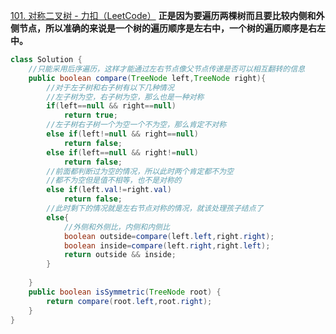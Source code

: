 [101. 对称二叉树 - 力扣（LeetCode）](https://leetcode.cn/problems/symmetric-tree/description/)
**正是因为要遍历两棵树而且要比较内侧和外侧节点，所以准确的来说是一个树的遍历顺序是左右中，一个树的遍历顺序是右左中。**
```java
class Solution {
    //只能采用后序遍历，这样才能通过左右节点像父节点传递是否可以相互翻转的信息
    public boolean compare(TreeNode left,TreeNode right){
        //对于左子树和右子树有以下几种情况
        //左子树为空，右子树为空，那么也是一种对称
        if(left==null && right==null)
            return true;
        //左子树右子树一个为空一个不为空，那么肯定不对称
        else if(left!=null && right==null)
            return false;
        else if(left==null && right!=null)
            return false;
        //前面都判断过为空的情况，所以此时两个肯定都不为空
        //都不为空但是值不相等，也不是对称的
        else if(left.val!=right.val)
            return false;
        //此时剩下的情况就是左右节点对称的情况，就该处理孩子结点了
        else{
            //外侧和外侧比，内侧和内侧比
            boolean outside=compare(left.left,right.right);
            boolean inside=compare(left.right,right.left);
            return outside && inside;
        }
        
    }
    public boolean isSymmetric(TreeNode root) {
        return compare(root.left,root.right);
    }
}
```

